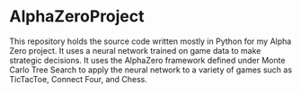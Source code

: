 # AlphaZeroProject
This repository holds the source code written mostly in Python for my Alpha Zero project. It uses a neural network trained on game data to make strategic decisions. It uses the AlphaZero framework defined under Monte Carlo Tree Search to apply the neural network to a variety of games such as TicTacToe, Connect Four, and Chess.
